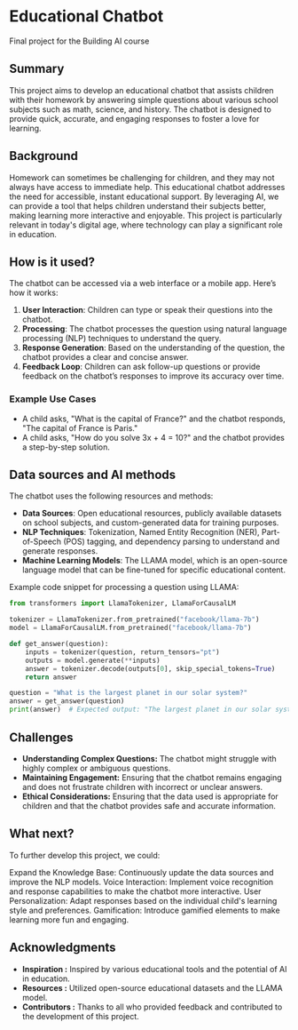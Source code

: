 # Educational Chatbot

Final project for the Building AI course

## Summary

This project aims to develop an educational chatbot that assists children with their homework by answering simple questions about various school subjects such as math, science, and history. The chatbot is designed to provide quick, accurate, and engaging responses to foster a love for learning.

## Background

Homework can sometimes be challenging for children, and they may not always have access to immediate help. This educational chatbot addresses the need for accessible, instant educational support. By leveraging AI, we can provide a tool that helps children understand their subjects better, making learning more interactive and enjoyable. This project is particularly relevant in today's digital age, where technology can play a significant role in education.

## How is it used?

The chatbot can be accessed via a web interface or a mobile app. Here’s how it works:

1. **User Interaction**: Children can type or speak their questions into the chatbot.
2. **Processing**: The chatbot processes the question using natural language processing (NLP) techniques to understand the query.
3. **Response Generation**: Based on the understanding of the question, the chatbot provides a clear and concise answer.
4. **Feedback Loop**: Children can ask follow-up questions or provide feedback on the chatbot’s responses to improve its accuracy over time.

### Example Use Cases

- A child asks, "What is the capital of France?" and the chatbot responds, "The capital of France is Paris."
- A child asks, "How do you solve 3x + 4 = 10?" and the chatbot provides a step-by-step solution.


## Data sources and AI methods

The chatbot uses the following resources and methods:

- **Data Sources**: Open educational resources, publicly available datasets on school subjects, and custom-generated data for training purposes.
- **NLP Techniques**: Tokenization, Named Entity Recognition (NER), Part-of-Speech (POS) tagging, and dependency parsing to understand and generate responses.
- **Machine Learning Models**: The LLAMA model, which is an open-source language model that can be fine-tuned for specific educational content.

Example code snippet for processing a question using LLAMA:
```python
from transformers import LlamaTokenizer, LlamaForCausalLM

tokenizer = LlamaTokenizer.from_pretrained("facebook/llama-7b")
model = LlamaForCausalLM.from_pretrained("facebook/llama-7b")

def get_answer(question):
    inputs = tokenizer(question, return_tensors="pt")
    outputs = model.generate(**inputs)
    answer = tokenizer.decode(outputs[0], skip_special_tokens=True)
    return answer

question = "What is the largest planet in our solar system?"
answer = get_answer(question)
print(answer)  # Expected output: "The largest planet in our solar system is Jupiter."
```

## Challenges

- **Understanding Complex Questions:** The chatbot might struggle with highly complex or ambiguous questions.
- **Maintaining Engagement:** Ensuring that the chatbot remains engaging and does not frustrate children with incorrect or unclear answers.
- **Ethical Considerations:** Ensuring that the data used is appropriate for children and that the chatbot provides safe and accurate information.

## What next?

To further develop this project, we could:

Expand the Knowledge Base: Continuously update the data sources and improve the NLP models.
Voice Interaction: Implement voice recognition and response capabilities to make the chatbot more interactive.
User Personalization: Adapt responses based on the individual child's learning style and preferences.
Gamification: Introduce gamified elements to make learning more fun and engaging.

## Acknowledgments

- **Inspiration :** Inspired by various educational tools and the potential of AI in education.
- **Resources :** Utilized open-source educational datasets and the LLAMA model.
- **Contributors :** Thanks to all who provided feedback and contributed to the development of this project.
